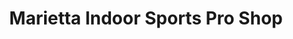 ---
title: "Marietta Indoor Sports Pro Shop"
url: /marietta/marietta-indoor-sports-pro-shop/
shop: sports
---